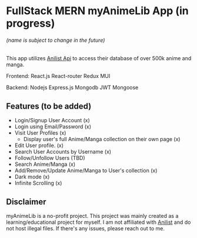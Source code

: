 # FullStack MERN myAnimeLib App (in progress)

###### (name is subject to change in the future)

This app utilizes [Anilist Api](https://github.com/AniList/ApiV2-GraphQL-Docs) to access their database of over 500k anime and manga.

Frontend:
React.js React-router Redux MUI

Backend:
Nodejs Express.js Mongodb JWT Mongoose

## Features (to be added)

- Login/Signup User Account (x)
- Login using Email/Password (x)
- Visit User Profiles (x)
  - Display user's full Anime/Manga collection on their own page (x)
- Edit User profile. (x)
- Search User Accounts by Username (x)
- Follow/Unfollow Users (TBD)
- Search Anime/Manga (x)
- Add/Remove/Update Anime/Manga to User's collection (x)
- Dark mode (x)
- Infinite Scrolling (x)

## Disclaimer

myAnimeLib is a no-profit project. This project was mainly created as a learning/educational project for myself. I am not affiliated with [Anilist](https://anilist.co/) and do not host illegal files.
If there's any issues, please reach out to me.
